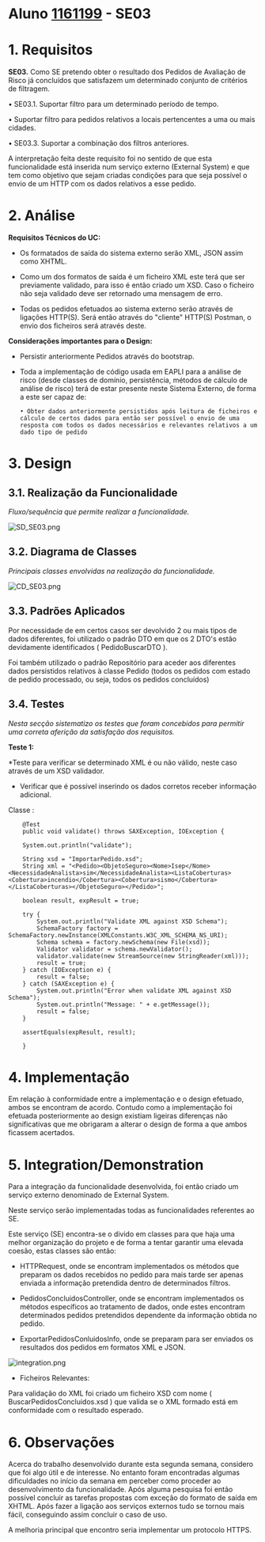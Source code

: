 **Aluno [1161199](../)** - SE03
=======================================

# 1. Requisitos

**SE03.** Como SE pretendo obter o resultado dos Pedidos de Avaliação de Risco já concluídos que
satisfazem um determinado conjunto de critérios de filtragem.

• SE03.1. Suportar filtro para um determinado período de tempo.

• Suportar filtro para pedidos relativos a locais pertencentes a uma ou mais cidades.

• SE03.3. Suportar a combinação dos filtros anteriores.


A interpretação feita deste requisito foi no sentido de que esta funcionalidade está inserida num serviço externo (External System) e que tem como objetivo que sejam criadas condições para que seja possível o envio de um HTTP com os dados relativos a esse pedido.


# 2. Análise
**Requisitos Técnicos do UC:**

* Os formatados de saída do sistema externo serão XML, JSON assim como XHTML.

* Como um dos formatos de saída é um ficheiro XML este terá que ser previamente validado, para isso é então criado um XSD. Caso o ficheiro não seja validado deve ser retornado uma mensagem de erro.

* Todas os pedidos efetuados ao sistema externo serão através de ligações HTTP(S). Será então através do "cliente" HTTP(S) Postman, o envio dos ficheiros será através deste.

**Considerações importantes para o Design:**

* Persistir anteriormente Pedidos através do bootstrap.

* Toda a implementação de código usada em EAPLI para a análise de risco (desde classes de domínio, persistência, métodos de cálculo de análise de risco) terá de estar presente neste Sistema Externo, de forma a este ser capaz de:

      • Obter dados anteriormente persistidos após leitura de ficheiros e cálculo de certos dados para então ser possível o envio de uma resposta com todos os dados necessários e relevantes relativos a um dado tipo de pedido



# 3. Design

## 3.1. Realização da Funcionalidade

*Fluxo/sequência que permite realizar a funcionalidade.*

![SD_SE03.png](SD_SE03.png)

## 3.2. Diagrama de Classes

*Principais classes envolvidas na realização da funcionalidade.*

![CD_SE03.png](CD_SE03.png)


## 3.3. Padrões Aplicados

Por necessidade de em certos casos ser devolvido 2 ou mais tipos de dados diferentes, foi utilizado o padrão DTO em que os 2 DTO's estão devidamente identificados ( PedidoBuscarDTO ).

Foi também utilizado o padrão Repositório para aceder aos diferentes dados persistidos relativos à classe Pedido (todos os pedidos com estado de pedido processado, ou seja, todos os pedidos concluídos)

## 3.4. Testes
*Nesta secção sistematizo os testes que foram concebidos para permitir uma correta aferição da satisfação dos requisitos.*

**Teste 1:**

*Teste para verificar se determinado XML é ou não válido, neste caso através de um XSD validador.

*  Verificar que é possível inserindo os dados corretos receber informação adicional.

Classe :

        @Test
        public void validate() throws SAXException, IOException {

        System.out.println("validate");

        String xsd = "ImportarPedido.xsd";
        String xml = "<Pedido><ObjetoSeguro><Nome>Isep</Nome><NecessidadeAnalista>sim</NecessidadeAnalista><ListaCoberturas><Cobertura>incendio</Cobertura><Cobertura>sismo</Cobertura></ListaCoberturas></ObjetoSeguro></Pedido>";

        boolean result, expResult = true;

        try {
            System.out.println("Validate XML against XSD Schema");
            SchemaFactory factory = SchemaFactory.newInstance(XMLConstants.W3C_XML_SCHEMA_NS_URI);
            Schema schema = factory.newSchema(new File(xsd));
            Validator validator = schema.newValidator();
            validator.validate(new StreamSource(new StringReader(xml)));
            result = true;
        } catch (IOException e) {
            result = false;
        } catch (SAXException e) {
            System.out.println("Error when validate XML against XSD Schema");
            System.out.println("Message: " + e.getMessage());
            result = false;
        }

        assertEquals(expResult, result);

        }


# 4. Implementação

Em relação à conformidade entre a implementação e o design efetuado, ambos se encontram de acordo. Contudo como a implementação foi efetuada posteriormente ao design existiam ligeiras diferenças não significativas que me obrigaram a alterar o design de forma a que ambos ficassem acertados.

# 5. Integration/Demonstration

Para a integração da funcionalidade desenvolvida, foi então criado um serviço externo denominado de External System.

Neste serviço serão implementadas todas as funcionalidades referentes ao SE.

Este serviço (SE) encontra-se o divido em classes para que haja uma melhor organização do projeto e de forma a tentar garantir uma elevada coesão, estas classes são então:

* HTTPRequest, onde se encontram implementados os métodos que preparam os dados recebidos no pedido para mais tarde ser apenas enviada a informação pretendida dentro de determinados filtros.

* PedidosConcluidosController, onde se encontram implementados os métodos específicos ao tratamento de dados, onde estes encontram determinados pedidos pretendidos dependente da informação obtida no pedido.

* ExportarPedidosConluidosInfo, onde se preparam para ser enviados os resultados dos pedidos em formatos XML e JSON.

![integration.png](integration.png)

* Ficheiros Relevantes:

Para validação do XML foi criado um ficheiro XSD com nome ( BuscarPedidosConcluidos.xsd ) que valida se o XML formado está em conformidade com o resultado esperado.

# 6. Observações

Acerca do trabalho desenvolvido durante esta segunda semana, considero que foi algo útil e de interesse. No entanto foram encontradas algumas dificuldades no início da semana em perceber como proceder ao desenvolvimento da funcionalidade. Após alguma pesquisa foi então possível concluir as tarefas propostas com exceção do formato de saída em XHTML. Após fazer a ligação aos serviços externos tudo se tornou mais fácil, conseguindo assim concluir o caso de uso.

A melhoria principal que encontro seria implementar um protocolo HTTPS.
